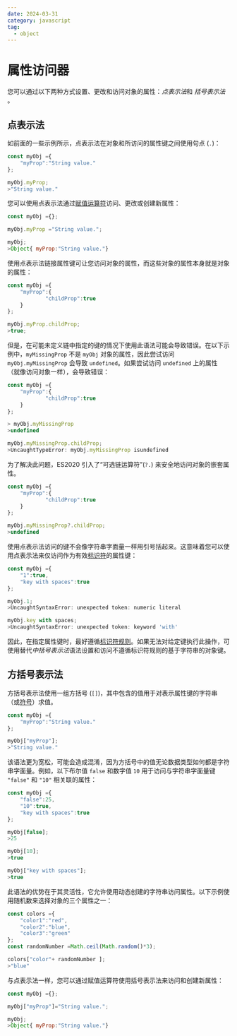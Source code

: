 ```yaml
---
date: 2024-03-31
category: javascript
tag:
  - object
---
```

# 属性访问器

您可以通过以下两种方式设置、更改和访问对象的属性：*点表示法*和 *括号表示法* 。

## 点表示法

如前面的一些示例所示，点表示法在对象和所访问的属性键之间使用句点 (`.`)：

```javascript
const myObj ={
    "myProp":"String value."
};

myObj.myProp;
>"String value."
```

您可以使用点表示法通过[赋值运算符](/blogs/web/javascript/data-types/variable#declaration)访问、更改或创建新属性：

```javascript
const myObj ={};

myObj.myProp ="String value.";

myObj;
>Object{ myProp:"String value."}
```

使用点表示法链接属性键可让您访问对象的属性，而这些对象的属性本身就是对象的属性：

```javascript
const myObj ={
    "myProp":{
            "childProp":true
    }
};

myObj.myProp.childProp;
>true;
```

但是，在可能未定义链中指定的键的情况下使用此语法可能会导致错误。在以下示例中，`myMissingProp` 不是 `myObj` 对象的属性，因此尝试访问 `myObj.myMissingProp` 会导致 `undefined`。如果尝试访问 `undefined` 上的属性（就像访问对象一样），会导致错误：

```javascript
const myObj ={
    "myProp":{
            "childProp":true
    }
};

> myObj.myMissingProp
>undefined

myObj.myMissingProp.childProp;
>UncaughtTypeError: myObj.myMissingProp isundefined
```

为了解决此问题，ES2020 引入了“可选链运算符”(`?.`) 来安全地访问对象的嵌套属性。

```javascript
const myObj ={
    "myProp":{
            "childProp":true
    }
};

myObj.myMissingProp?.childProp;
>undefined
```

使用点表示法访问的键不会像字符串字面量一样用引号括起来。这意味着您可以使用点表示法来仅访问作为有效[标识符](/blogs/web/javascript/data-types/variable)的属性键：

```javascript
const myObj ={
    "1":true,
    "key with spaces":true
};

myObj.1;
>UncaughtSyntaxError: unexpected token: numeric literal

myObj.key with spaces;
>UncaughtSyntaxError: unexpected token: keyword 'with'
```

因此，在指定属性键时，最好遵循[标识符规则](/blogs/web/javascript/data-types/variable)。如果无法对给定键执行此操作，可使用替代*中括号表示法*语法设置和访问不遵循标识符规则的基于字符串的对象键。

## 方括号表示法

方括号表示法使用一组方括号 (`[]`)，其中包含的值用于对表示属性键的字符串（或[符号](/blogs/web/javascript/data-types/symbol)）求值。

```javascript
const myObj ={
    "myProp":"String value."
};

myObj["myProp"];
>"String value."
```

该语法更为宽松，可能会造成混淆，因为方括号中的值无论数据类型如何都是字符串字面量。例如，以下布尔值 `false` 和数字值 `10` 用于访问与字符串字面量键 `"false"` 和 `"10"` 相关联的属性：

```javascript
const myObj ={
    "false":25,
    "10":true,
    "key with spaces":true
};

myObj[false];
>25

myObj[10];
>true

myObj["key with spaces"];
>true
```

此语法的优势在于其灵活性，它允许使用动态创建的字符串访问属性。以下示例使用随机数来选择对象的三个属性之一：

```javascript
const colors ={
    "color1":"red",
    "color2":"blue",
    "color3":"green"
};
const randomNumber =Math.ceil(Math.random()*3);

colors["color"+ randomNumber ];
>"blue"
```

与点表示法一样，您可以通过赋值运算符使用括号表示法来访问和创建新属性：

```javascript
const myObj ={};

myObj["myProp"]="String value.";

myObj;
>Object{ myProp:"String value."}
```
